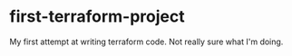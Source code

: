# first-terraform-project
My first attempt at writing terraform code. Not really sure what I'm doing.
